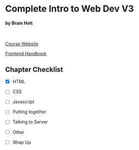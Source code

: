 # Complete Intro to Web Dev V3 
#### <span class="text-xl right-full">by Brain Holt</span>

<br>

[ Course Website ](https://btholt.github.io/complete-intro-to-web-dev-v3/)

[ Frontend Handbook ](https://frontendmasters.com/guides/front-end-handbook/2019/)

## Chapter Checklist

- [x] HTML 
- [ ] CSS
- [ ] Javascript
- [ ] Putting together
- [ ] Talking to Server
- [ ] Other
- [ ] Wrap Up

